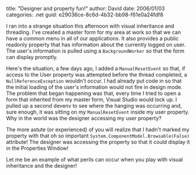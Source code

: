 
title: "Designer and property fun!"
author: David
date: 2006/01/03
categories: .net
guid: e29036ce-8c6d-4b32-bb98-f61e0a24fdf8

I ran into a strange situation this afternoon with visual inheritance and threading. I've created a master form for my area at work so that we can have a common menu in all of our applications. It also provides a public readonly property that has information about the currently logged on user. The user's information is pulled using a `BackgroundWorker` so that the form can display promptly.

Here's the situation, a few days ago, I added a `ManualResetEvent` so that, if access to the User property was attempted before the thread completed, a `NullReferenceException` wouldn't occur. I had already put code in so that the initial loading of the user's information would not fire in design mode. The problem that began happening was that, every time I tried to open a form that inherited from my master form, Visual Studio would lock up. I pulled up a second devenv to see where the hanging was occurring and, sure enough, it was sitting on my `ManualResetEvent` inside my user property. Why in the world was the designer accessing my user property?

The more astute (or experienced) of you will realize that I hadn't marked my property with that oh so important `System.ComponentModel.Browsable(False)` attribute! The designer was accessing the property so that it could display it in the Properties Window!

Let me be an example of what perils can occur when you play with visual inheritance and the designer!

